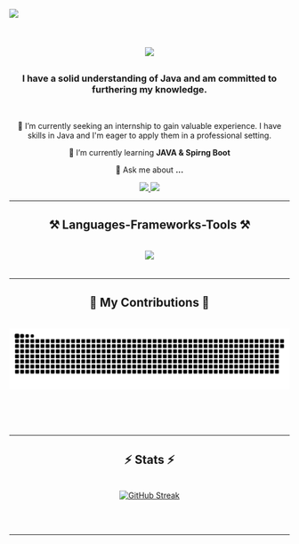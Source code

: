 ![](https://komarev.com/ghpvc/?username=AdiDayat12&color=green&style=flat-square&abbreviated=true)
<h1 align="center">
    <img src="https://readme-typing-svg.herokuapp.com/?font=Righteous&size=35&center=true&vCenter=true&width=500&height=70&duration=4000&lines=Hi+There!+👋;+I'm+Adiiii!;" />
</h1>

<h3 align="center">I have a solid understanding of Java and am committed to furthering my knowledge.</h3>

<br/>

<div align="center">
 
 🔭 I’m currently seeking an internship to gain valuable experience. I have skills in Java and I'm eager to apply them in a professional setting.
 
 🌱 I’m currently learning **JAVA & Spirng Boot**

💬 Ask me about **...**


 </div>
 
<div align="center"> 
  <a href="mailto:adilinan72@gmail.com">
    <img src="https://img.shields.io/badge/Gmail-333333?style=for-the-badge&logo=gmail&logoColor=green" />
  </a>
    
  <a href="https://www.linkedin.com/in/adi-hidayat-ba40292ba/" target="_blank">
    <img src="https://img.shields.io/badge/LinkedIn-0077B5?style=for-the-badge&logo=linkedin&logoColor=white" target="_blank" />
  </a>
</div>

 <hr/>
 
<h2 align="center">⚒️ Languages-Frameworks-Tools ⚒️</h2>
<br/>
<div align="center">
    <img src="https://skillicons.dev/icons?i=java,idea,spring,html,css,vscode,github,postgres,mysql,javascript" />
</div>

<br/>
<hr/>

<div align="center">
  <h2>🐍 My Contributions 🐍</h2>
  <br>
  <img alt="snake eating my contributions" src="https://raw.githubusercontent.com/AdiDayat12/AdiDayat12/output/github-contribution-grid-snake.svg" />
  
  <br/><br/><br/>
</div>

<hr/>

<h2 align="center">⚡ Stats ⚡</h2>
<br>
<div align=center>
  <a href="https://git.io/streak-stats"><img src="https://streak-stats.demolab.com?user=AdiDayat12&theme=shadow-green&card_width=498" alt="GitHub Streak" /></a>
</div>

<br/><br/>

<hr/>

<br/>

